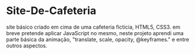 # Site-De-Cafeteria
site básico criado em cima de uma cafeteria ficticia, HTML5, CSS3. em breve pretende aplicar JavaScript no mesmo, neste projeto aprendi uma parte básica da animação, "translate, scale, opacity, @keyframes." e entre outros aspectos.
